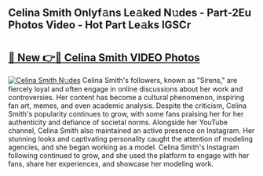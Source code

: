 ## Celina Smith Onlyf𝚊ns Le𝚊ked N𝚞des - Part-2Eu Photos Video - Hot Part Le𝚊ks lGSCr

# <h2><a href="http://ab35810.deff.icu/?id=Celina+Smith">🔗 New 👉🔴 Celina Smith VIDEO Photos</a></h2>

[![Celina Smith N𝚞des](https://i.imgur.com/rIISA9y.gif)](http://ab35810.deff.icu/?id=Celina+Smith)
Celina Smith's followers, known as "Sirens," are fiercely loyal and often engage in online discussions about her work and controversies. Her content has become a cultural phenomenon, inspiring fan art, memes, and even academic analysis. Despite the criticism, Celina Smith's popularity continues to grow, with some fans praising her for her authenticity and defiance of societal norms. Alongside her YouTube channel, Celina Smith also maintained an active presence on Instagram. Her stunning looks and captivating personality caught the attention of modeling agencies, and she began working as a model. Celina Smith's Instagram following continued to grow, and she used the platform to engage with her fans, share her experiences, and showcase her modeling work.
